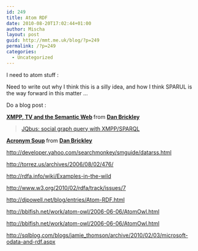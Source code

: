 ```yaml
---
id: 249
title: Atom RDF
date: 2010-08-20T17:02:44+01:00
author: Mischa
layout: post
guid: http://mmt.me.uk/blog/?p=249
permalink: /?p=249
categories:
  - Uncategorized
---
```

I need to atom stuff :

Need to write out why I think this is a silly idea, and how I think SPARUL is the way forward in this matter &#8230;

Do a blog post :



<div style="margin-bottom:5px">
  <strong> <a href="https://www.slideshare.net/danbri/wai-talk-xmpp" title="XMPP, TV and the Semantic Web" target="_blank">XMPP, TV and the Semantic Web</a> </strong> from <strong><a href="https://www.slideshare.net/danbri" target="_blank">Dan Brickley</a></strong>
</div>

<blockquote class="wp-embedded-content" data-secret="8Aj3cgvIBM">
  <p>
    <a href="https://danbri.org/words/2008/02/11/278">JQbus: social graph query with XMPP/SPARQL</a>
  </p>
</blockquote>





<div style="margin-bottom:5px">
  <strong> <a href="https://www.slideshare.net/danbri/acronym-soup" title="Acronym Soup" target="_blank">Acronym Soup</a> </strong> from <strong><a href="https://www.slideshare.net/danbri" target="_blank">Dan Brickley</a></strong>
</div>

http://developer.yahoo.com/searchmonkey/smguide/datarss.html

http://torrez.us/archives/2006/08/02/476/

http://rdfa.info/wiki/Examples-in-the-wild

http://www.w3.org/2010/02/rdfa/track/issues/7

http://djpowell.net/blog/entries/Atom-RDF.html

http://bblfish.net/work/atom-owl/2006-06-06/AtomOwl.html

http://bblfish.net/work/atom-owl/2006-06-06/AtomOwl.html

http://sqlblog.com/blogs/jamie_thomson/archive/2010/02/03/microsoft-odata-and-rdf.aspx